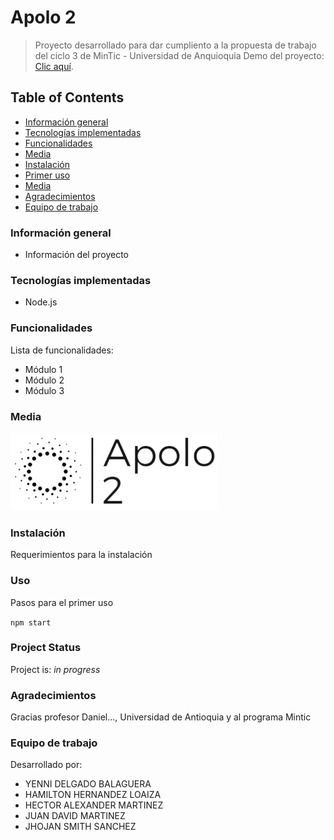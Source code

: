 # Apolo 2
> Proyecto desarrollado para dar cumpliento a la propuesta de trabajo del ciclo 3 de MinTic - Universidad de Anquioquia
> Demo del proyecto:  [Clic aquí](https://www.google.com). <!-- Enlace a proyecto -->

## Table of Contents
* [Información general](#informacion-general)
* [Tecnologías implementadas](#tecnologias-implementadas)
* [Funcionalidades](#funcionalidades)
* [Media](#media)
* [Instalación](#setup)
* [Primer uso](#primer-uso)
* [Media](#media)
* [Agradecimientos](#gradecimientos)
* [Equipo de trabajo](#equipo-de-trabajo)


### Información general
- Información del proyecto


### Tecnologías implementadas
- Node.js


### Funcionalidades
Lista de funcionalidades:
- Módulo 1
- Módulo 2
- Módulo 3


### Media
![Example screenshot](./apolo_logo.png)
<!-- If you have screenshots you'd like to share, include them here. -->


### Instalación
Requerimientos para la instalación


### Uso
Pasos para el primer uso

`npm start`


### Project Status
Project is: _in progress_ <!-- / _complete_ /-->


### Agradecimientos
Gracias profesor Daniel..., Universidad de Antioquia y al programa Mintic


### Equipo de trabajo
Desarrollado por:
- YENNI DELGADO BALAGUERA
- HAMILTON HERNANDEZ LOAIZA
- HECTOR ALEXANDER MARTINEZ
- JUAN DAVID MARTINEZ
- JHOJAN SMITH SANCHEZ
